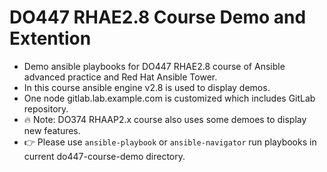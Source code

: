 # **DO447 RHAE2.8 Course Demo and Extention**

- Demo ansible playbooks for DO447 RHAE2.8 course of Ansible advanced practice and Red Hat Ansible Tower.
- In this course ansible engine v2.8 is used to display demos.
- One node gitlab.lab.example.com is customized which includes GitLab repository.
- 🔥 Note: DO374 RHAAP2.x course also uses some demoes to display new features.
- 👉 Please use `ansible-playbook` or `ansible-navigator` run playbooks in current do447-course-demo directory.

